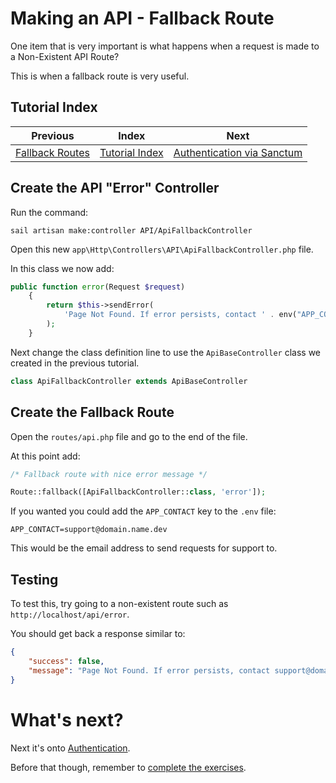 # Making an API - Fallback Route

One item that is very important is what happens when a request is made to a Non-Existent API Route?

This is when a fallback route is very useful.


## Tutorial Index

|                      Previous                       |                Index                 |                             Next                              |
|:---------------------------------------------------:|:------------------------------------:|:-------------------------------------------------------------:|
| [Fallback Routes](ReadMe-18-API-fallback-routes.md) | [Tutorial Index](ReadMe-00-Index.md) | [Authentication via Sanctum](ReadMe-20-API-authentication.md) | 


## Create the API "Error" Controller

Run the command:

```shell
sail artisan make:controller API/ApiFallbackController
```

Open this new `app\Http\Controllers\API\ApiFallbackController.php` file.

In this class we now add:

```php
public function error(Request $request)
    {
        return $this->sendError(
            'Page Not Found. If error persists, contact ' . env("APP_CONTACT", "info@example.com")
        );
    }
```

Next change the class definition line to use the `ApiBaseController` class we created in the previous tutorial.

```php
class ApiFallbackController extends ApiBaseController
```

## Create the Fallback Route

Open the `routes/api.php` file and go to the end of the file.

At this point add:

```php
/* Fallback route with nice error message */

Route::fallback([ApiFallbackController::class, 'error']);
```

If you wanted you could add the `APP_CONTACT` key to the `.env` file:

```dotenv
APP_CONTACT=support@domain.name.dev
```

This would be the email address to send requests for support to.


## Testing

To test this, try going to a non-existent route such as `http://localhost/api/error`.

You should get back a response similar to:

```json
{
    "success": false,
    "message": "Page Not Found. If error persists, contact support@domain.name.dev"
}
```

# What's next?

Next it's onto [Authentication](ReadMe-21-API-authentication.md).

Before that though, remember to [complete the exercises](ReadMe-90-API-exercises.md).
